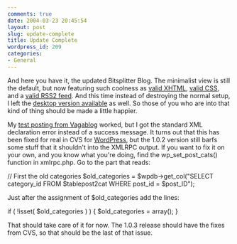 ```yaml
---
comments: true
date: 2004-03-23 20:45:54
layout: post
slug: update-complete
title: Update Complete
wordpress_id: 209
categories:
- General
---
```


And here you have it, the updated Bitsplitter Blog. The minimalist view is still the default, but now featuring such coolness as [valid XHTML](http://validator.w3.org/check?uri=http%3A%2F%2Fwww.bitsplitter.net%2Fblog%2F), [valid CSS](http://jigsaw.w3.org/css-validator/validator?uri=http://www.bitsplitter.net/blog/), and a [valid RSS2 feed](http://rss.scripting.com/?url=http%3A%2F%2Fwww.bitsplitter.net%2Fblog%2Fwp-rss2.php). And this time instead of destroying the normal setup, I left the [desktop version available](http://www.bitsplitter.net/blog/desktop.php) as well. So those of you who are into that kind of thing should be made a little happier.

My [test posting from Vagablog](http://www.bitsplitter.net/blog/index.php?p=204) worked, but I got the standard XML declaration error instead of a success message. It turns out that this has been fixed for real in CVS for [WordPress](http://wordpress.org), but the 1.0.2 version still barfs some stuff that it shouldn't into the XMLRPC output. If you want to fix it on your own, and you know what you're doing, find the wp_set_post_cats() function in xmlrpc.php. Go to the part that reads:


> 
// First the old categories
$old_categories = $wpdb->get_col("SELECT category_id FROM $tablepost2cat WHERE post_id = $post_ID");



Just after the assignment of $old_categories add the lines:


> 
if ( !isset( $old_categories ) ) {
$old_categories = array();
}



That should take care of it for now. The 1.0.3 release should have the fixes from CVS, so that should be the last of that issue.

